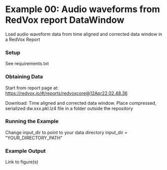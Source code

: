 # Example 00: Audio waveforms from RedVox report DataWindow

Load audio waveform data from time aligned and corrected data window in a RedVox Report

### Setup

See requirements.txt

### Obtaining Data

Start from report page at:
https://redvox.io/#/reports/redvoxcore@12Apr22.02.48.36

Download:
Time aligned and corrected data window.
Place compressed, serialized dw.xxx.pkl.lz4 file in a folder outside the repository

### Running the Example

Change input_dir to point to your data directory
input_dir = "YOUR_DIRECTORY_PATH"

### Example Output

Link to figure(s)
